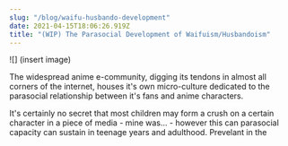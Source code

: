 ```yaml
---
slug: "/blog/waifu-husbando-development"
date: 2021-04-15T18:06:26.919Z
title: "(WIP) The Parasocial Development of Waifuism/Husbandoism"
---
```

![] (insert image)

The widespread anime e-community, digging its tendons in almost all corners of the internet, houses it's own micro-culture dedicated to the parasocial relationship between it's fans and anime characters. 

It's certainly no secret that most children may form a crush on a certain character in a piece of media - mine was... - however this can parasocial capacity can sustain in teenage years and adulthood. Prevelant in the 